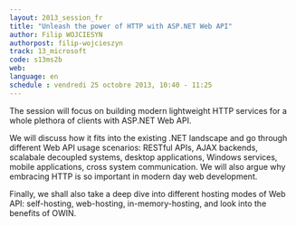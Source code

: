 ```yaml
---
layout: 2013_session_fr
title: "Unleash the power of HTTP with ASP.NET Web API"
author: Filip WOJCIESYN
authorpost: filip-wojcieszyn
track: 13_microsoft
code: s13ms2b
web: 
language: en
schedule : vendredi 25 octobre 2013, 10:40 - 11:25
---
```


The session will focus on building modern lightweight HTTP services for a whole plethora of clients with ASP.NET Web API. 

We will discuss how it fits into the existing .NET landscape and go through different Web API usage scenarios: RESTful APIs, AJAX backends, scalabale decoupled systems, desktop applications, Windows services, mobile applications, cross system communication. We will also argue why embracing HTTP is so important in modern day web development. 

Finally, we shall also take a deep dive into different hosting modes of Web API: self-hosting, web-hosting, in-memory-hosting, and look into the benefits of OWIN.
